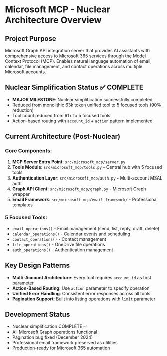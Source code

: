 # Microsoft MCP - Nuclear Architecture Overview

## Project Purpose
Microsoft Graph API integration server that provides AI assistants with comprehensive access to Microsoft 365 services through the Model Context Protocol (MCP). Enables natural language automation of email, calendar, file management, and contact operations across multiple Microsoft accounts.

## Nuclear Simplification Status ✅ COMPLETE
- **MAJOR MILESTONE**: Nuclear simplification successfully completed
- Reduced from monolithic 63k token unified tool to 5 focused tools (90% reduction)
- Tool count reduced from 61+ to 5 focused tools
- Action-based routing with `account_id` + `action` pattern implemented

## Current Architecture (Post-Nuclear)
### Core Components:
1. **MCP Server Entry Point**: `src/microsoft_mcp/server.py`
2. **Tools Module**: `src/microsoft_mcp/tools.py` - Central hub with 5 focused tools
3. **Authentication Layer**: `src/microsoft_mcp/auth.py` - Multi-account MSAL auth
4. **Graph API Client**: `src/microsoft_mcp/graph.py` - Microsoft Graph wrapper
5. **Email Framework**: `src/microsoft_mcp/email_framework/` - Professional templates

### 5 Focused Tools:
- `email_operations()` - Email management (send, list, reply, draft, delete)
- `calendar_operations()` - Calendar events and scheduling
- `contact_operations()` - Contact management
- `file_operations()` - OneDrive file operations
- `auth_operations()` - Authentication management

## Key Design Patterns
- **Multi-Account Architecture**: Every tool requires `account_id` as first parameter
- **Action-Based Routing**: Use `action` parameter to specify operation
- **Unified Error Handling**: Consistent error responses across all tools
- **Pagination Support**: Built into listing operations with `limit` parameter

## Development Status
- Nuclear simplification COMPLETE ✅
- All Microsoft Graph operations functional
- Pagination bug fixed (December 2024)
- Professional email framework preserved as utilities
- Production-ready for Microsoft 365 automation